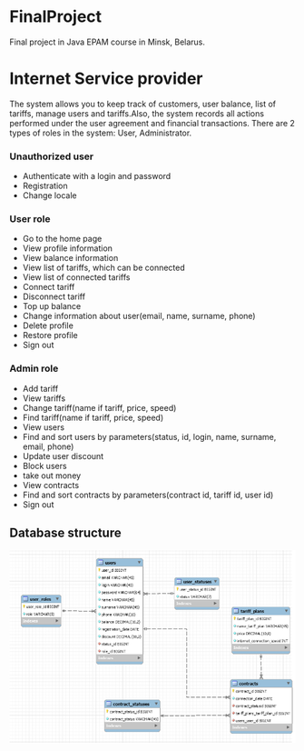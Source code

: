 # FinalProject

Final project in Java EPAM course in Minsk, Belarus.

# Internet Service provider

The system allows you to keep track of customers, user balance, list of tariffs, manage users and tariffs.Also, the system records all actions performed under the user agreement and financial transactions. There are 2 types of roles in the system: User, Administrator.

### Unauthorized user
- Authenticate with a login and password
- Registration
- Change locale
### User role
- Go to the home page
- View profile information
- View balance information
- View list of tariffs, which can be connected
- View list of connected tariffs
- Connect tariff
- Disconnect tariff
- Top up balance
- Change information about user(email, name, surname, phone)
- Delete profile
- Restore profile
- Sign out
### Admin role
- Add tariff
- View tariffs
- Change tariff(name if tariff, price, speed)
- Find tariff(name if tariff, price, speed)
- View users
- Find and sort users by parameters(status, id, login, name, surname, email, phone)
- Update user discount
- Block users
- take out money
- View contracts
- Find and sort contracts by parameters(contract id, tariff id, user id)
- Sign out


## Database structure
![img.png](img.png)

